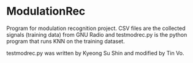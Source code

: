 # ModulationRec

Program for modulation recognition project. CSV files are the collected signals (training data) from GNU Radio and testmodrec.py is the python program that runs KNN on the training dataset.

testmodrec.py was written by Kyeong Su Shin and modified by Tin Vo.
